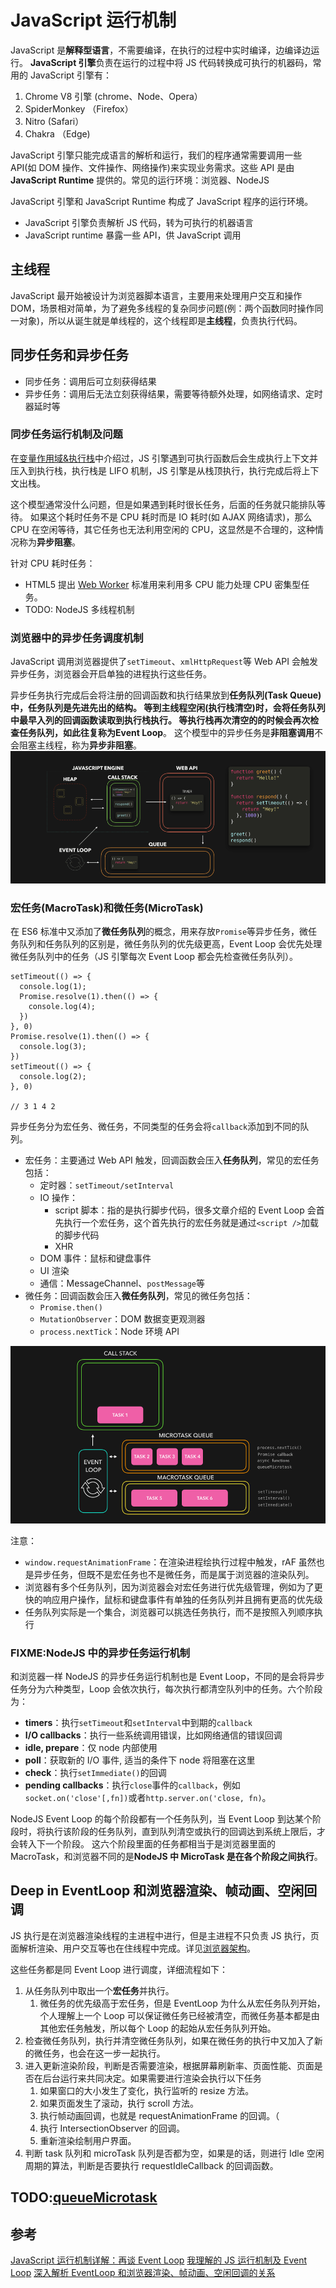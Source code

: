 # JavaScript 运行机制

JavaScript 是**解释型语言**，不需要编译，在执行的过程中实时编译，边编译边运行。
**JavaScript 引擎**负责在运行的过程中将 JS 代码转换成可执行的机器码，常用的 JavaScript 引擎有：

1. Chrome V8 引擎 (chrome、Node、Opera）
2. SpiderMonkey （Firefox）
3. Nitro (Safari）
4. Chakra （Edge)

JavaScript 引擎只能完成语言的解析和运行，我们的程序通常需要调用一些 API(如 DOM 操作、文件操作、网络操作)来实现业务需求。这些 API 是由 **JavaScript Runtime** 提供的。常见的运行环境：浏览器、NodeJS

JavaScript 引擎和 JavaScript Runtime 构成了 JavaScript 程序的运行环境。

- JavaScript 引擎负责解析 JS 代码，转为可执行的机器语言
- JavaScript runtime 暴露一些 API，供 JavaScript 调用

## 主线程

JavaScript 最开始被设计为浏览器脚本语言，主要用来处理用户交互和操作 DOM，场景相对简单，为了避免多线程的复杂同步问题(例：两个函数同时操作同一对象)，所以从诞生就是单线程的，这个线程即是**主线程**，负责执行代码。

## 同步任务和异步任务

- 同步任务：调用后可立刻获得结果
- 异步任务：调用后无法立刻获得结果，需要等待额外处理，如网络请求、定时器延时等

### 同步任务运行机制及问题

在[变量作用域&执行栈](./02-变量作用域&执行栈.md)中介绍过，JS 引擎遇到可执行函数后会生成执行上下文并压入到执行栈，执行栈是 LIFO 机制，JS 引擎是从栈顶执行，执行完成后将上下文出栈。

这个模型通常没什么问题，但是如果遇到耗时很长任务，后面的任务就只能排队等待。
如果这个耗时任务不是 CPU 耗时而是 IO 耗时(如 AJAX 网络请求)，那么 CPU 在空闲等待，其它任务也无法利用空闲的 CPU，这显然是不合理的，这种情况称为**异步阻塞**。

针对 CPU 耗时任务：

- HTML5 提出 [Web Worker](../../html/../03-Html/Worker/Web%20Worker.md) 标准用来利用多 CPU 能力处理 CPU 密集型任务。
- TODO: NodeJS 多线程机制

### 浏览器中的异步任务调度机制

JavaScript 调用浏览器提供了`setTimeout`、`xmlHttpRequest`等 Web API 会触发异步任务，浏览器会开启单独的进程执行这些任务。

异步任务执行完成后会将注册的回调函数和执行结果放到**任务队列(Task Queue)**中，任务队列是先进先出的结构。
等到主线程空闲(执行栈清空)时，会将任务队列中最早入列的回调函数读取到执行栈执行。
等执行栈再次清空的的时候会再次检查任务队列，如此往复称为**Event Loop**。
这个模型中的异步任务是**非阻塞调用**不会阻塞主线程，称为**异步非阻塞**。
![event loop](../../assets/images/js/event-loop.png)

### 宏任务(MacroTask)和微任务(MicroTask)

在 ES6 标准中又添加了**微任务队列**的概念，用来存放`Promise`等异步任务，微任务队列和任务队列的区别是，微任务队列的优先级更高，Event Loop 会优先处理微任务队列中的任务（JS 引擎每次 Event Loop 都会先检查微任务队列）。

```JS
setTimeout(() => {
  console.log(1);
  Promise.resolve(1).then(() => {
    console.log(4);
  })
}, 0)
Promise.resolve(1).then(() => {
  console.log(3);
})
setTimeout(() => {
  console.log(2);
}, 0)

// 3 1 4 2
```

异步任务分为宏任务、微任务，不同类型的任务会将`callback`添加到不同的队列。

- 宏任务：主要通过 Web API 触发，回调函数会压入**任务队列**，常见的宏任务包括：
  - 定时器：`setTimeout/setInterval`
  - IO 操作：
    - script 脚本：指的是执行脚步代码，很多文章介绍的 Event Loop 会首先执行一个宏任务，这个首先执行的宏任务就是通过`<script />`加载的脚步代码
    - XHR
  - DOM 事件：鼠标和键盘事件
  - UI 渲染
  - 通信：MessageChannel、`postMessage`等
- 微任务：回调函数会压入**微任务队列**，常见的微任务包括：
  - `Promise.then()`
  - `MutationObserver`：DOM 数据变更观测器
  - `process.nextTick`：Node 环境 API

![Task Queue](../../assets/images/js/task-queue.gif)

注意：

- `window.requestAnimationFrame`：在渲染进程绘执行过程中触发，rAF 虽然也是异步任务，但既不是宏任务也不是微任务，而是属于浏览器的渲染队列。
- 浏览器有多个任务队列，因为浏览器会对宏任务进行优先级管理，例如为了更快的响应用户操作，鼠标和键盘事件有单独的任务队列并且拥有更高的优先级
- 任务队列实际是一个集合，浏览器可以挑选任务执行，而不是按照入列顺序执行

### FIXME:NodeJS 中的异步任务运行机制

和浏览器一样 NodeJS 的异步任务运行机制也是 Event Loop，不同的是会将异步任务分为六种类型，Loop 会依次执行，每次执行都清空队列中的任务。六个阶段为：

- **timers**：执行`setTimeout`和`setInterval`中到期的`callback`
- **I/O callbacks**：执行一些系统调用错误，比如网络通信的错误回调
- **idle, prepare**：仅 node 内部使用
- **poll**：获取新的 I/O 事件, 适当的条件下 node 将阻塞在这里
- **check**：执行`setImmediate()`的回调
- **pending callbacks**：执行`close`事件的`callback`，例如`socket.on('close'[,fn])`或者`http.server.on('close, fn)`。

NodeJS Event Loop 的每个阶段都有一个任务队列，当 Event Loop 到达某个阶段时，将执行该阶段的任务队列，直到队列清空或执行的回调达到系统上限后，才会转入下一个阶段。
这六个阶段里面的任务都相当于是浏览器里面的 MacroTask，和浏览器不同的是**NodeJS 中 MicroTask 是在各个阶段之间执行**。

## Deep in EventLoop 和浏览器渲染、帧动画、空闲回调

JS 执行是在浏览器渲染线程的主进程中进行，但是主进程不只负责 JS 执行，页面解析渲染、用户交互等也在住线程中完成。详见[浏览器架构](../../01-基础/05-Browser/0.浏览器架构.md)。

这些任务都是同 Event Loop 进行调度，详细流程如下：

1. 从任务队列中取出一个**宏任务**并执行。
   1. 微任务的优先级高于宏任务，但是 EventLoop 为什么从宏任务队列开始，个人理解上一个 Loop 可以保证微任务已经被清空，而微任务基本都是由其他宏任务触发，所以每个 Loop 的起始从宏任务队列开始。
2. 检查微任务队列，执行并清空微任务队列，如果在微任务的执行中又加入了新的微任务，也会在这一步一起执行。
3. 进入更新渲染阶段，判断是否需要渲染，根据屏幕刷新率、页面性能、页面是否在后台运行来共同决定。如果需要进行渲染会执行以下任务
   1. 如果窗口的大小发生了变化，执行监听的 resize 方法。
   2. 如果页面发生了滚动，执行 scroll 方法。
   3. 执行帧动画回调，也就是 requestAnimationFrame 的回调。（
   4. 执行 IntersectionObserver 的回调。
   5. 重新渲染绘制用户界面。
4. 判断 task 队列和 microTask 队列是否都为空，如果是的话，则进行 Idle 空闲周期的算法，判断是否要执行 requestIdleCallback 的回调函数。

## TODO:[queueMicrotask](https://developer.mozilla.org/zh-CN/docs/Web/API/queueMicrotask)

## 参考

[JavaScript 运行机制详解：再谈 Event Loop](https://www.ruanyifeng.com/blog/2014/10/event-loop.html)
[我理解的 JS 运行机制及 Event Loop](https://github.com/sunyongjian/blog/issues/38)
[深入解析 EventLoop 和浏览器渲染、帧动画、空闲回调的关系](https://zhuanlan.zhihu.com/p/142742003)
